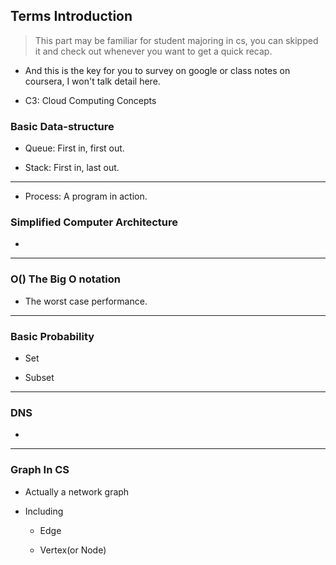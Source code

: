 ## Terms Introduction

> This part may be familiar for student majoring in cs, you can skipped it and check out whenever you want to get a quick recap.

- And this is the key for you to survey on google or class notes on coursera, I won't talk detail here.

- C3: Cloud Computing Concepts

### Basic Data-structure

- Queue: First in, first out.

- Stack: First in, last out.

----

- Process: A program in action.

### Simplified Computer Architecture

- 


----

### O()  The Big O notation


- The worst case performance.


----

### Basic Probability

- Set

- Subset


----

### DNS

- 

----

### Graph In CS

- Actually a network graph

- Including

  - Edge

  - Vertex(or Node)
